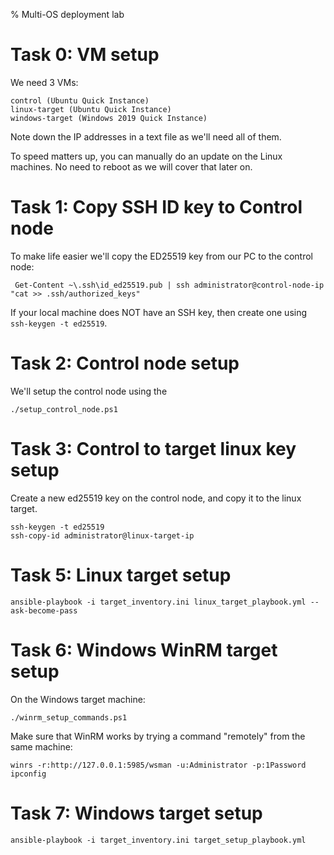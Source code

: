 % Multi-OS deployment lab

# Task 0: VM setup

We need 3 VMs:

	control (Ubuntu Quick Instance)
	linux-target (Ubuntu Quick Instance)
	windows-target (Windows 2019 Quick Instance)
	
Note down the IP addresses in a text file as we'll need all of them.

To speed matters up, you can manually do an update on the Linux machines. 
No need to reboot as we will cover that later on.
	
	
# Task 1: Copy SSH ID key to Control node

To make life easier we'll copy the ED25519 key from our PC to the control node:

	 Get-Content ~\.ssh\id_ed25519.pub | ssh administrator@control-node-ip "cat >> .ssh/authorized_keys"
	 
If your local machine does NOT have an SSH key, then create one using `ssh-keygen -t ed25519`.
	 
	 
# Task 2: Control node setup

We'll setup the control node using the 

	./setup_control_node.ps1
	
	
# Task 3: Control to target linux key setup

Create a new ed25519 key on the control node, and copy it to the linux target.

	ssh-keygen -t ed25519 
	ssh-copy-id administrator@linux-target-ip
	
	
# Task 5: Linux target setup

	ansible-playbook -i target_inventory.ini linux_target_playbook.yml --ask-become-pass
	

# Task 6: Windows WinRM target setup

On the Windows target machine:

	./winrm_setup_commands.ps1
	
Make sure that WinRM works by trying a command "remotely" from the same machine:

	winrs -r:http://127.0.0.1:5985/wsman -u:Administrator -p:1Password ipconfig
	
	
# Task 7: Windows target setup

	ansible-playbook -i target_inventory.ini target_setup_playbook.yml
	

